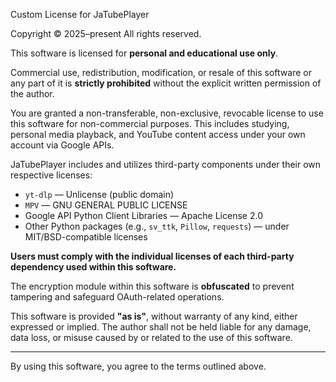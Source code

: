 Custom License for JaTubePlayer

Copyright © 2025–present
All rights reserved.

This software is licensed for **personal and educational use only**.

Commercial use, redistribution, modification, or resale of this software or any part of it is **strictly prohibited** without the explicit written permission of the author.

You are granted a non-transferable, non-exclusive, revocable license to use this software for non-commercial purposes. This includes studying, personal media playback, and YouTube content access under your own account via Google APIs.

JaTubePlayer includes and utilizes third-party components under their own respective licenses:

- `yt-dlp` — Unlicense (public domain)
- `MPV`  — GNU GENERAL PUBLIC LICENSE
- Google API Python Client Libraries — Apache License 2.0
- Other Python packages (e.g., `sv_ttk`, `Pillow`, `requests`) — under MIT/BSD-compatible licenses

**Users must comply with the individual licenses of each third-party dependency used within this software.**

The encryption module within this software is **obfuscated** to prevent tampering and safeguard OAuth-related operations.

This software is provided **"as is"**, without warranty of any kind, either expressed or implied. The author shall not be held liable for any damage, data loss, or misuse caused by or related to the use of this software.

---

By using this software, you agree to the terms outlined above.
